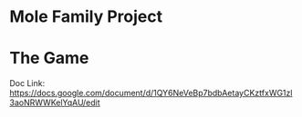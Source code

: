 Mole Family Project
==================
The Game
==================

Doc Link: https://docs.google.com/document/d/1QY6NeVeBp7bdbAetayCKztfxWG1zl3aoNRWWKelYqAU/edit
